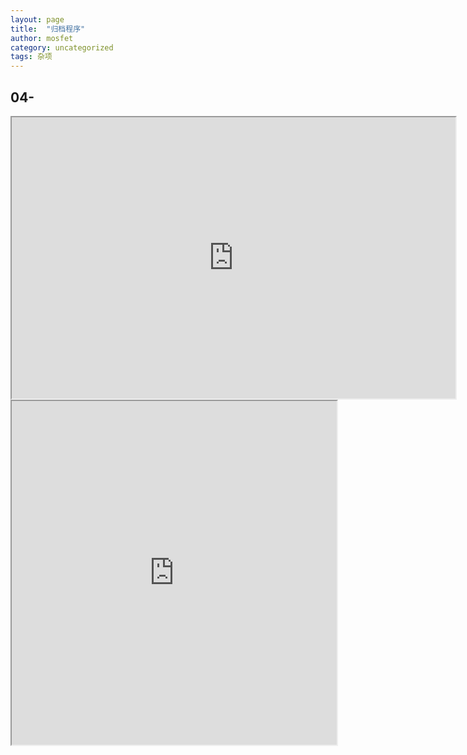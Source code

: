 ```yaml
---
layout: page
title:  "归档程序"
author: mosfet
category: uncategorized
tags: 杂项
---
```


## 04-
<iframe src="https://editor.p5js.org/mosfet-archive/full/X9UC_LlCa" width="710" height="450"></iframe>

<iframe src="https://editor.p5js.org/mosfet-archive/full/KI-M4mPhN" width="520" height="550"></iframe>